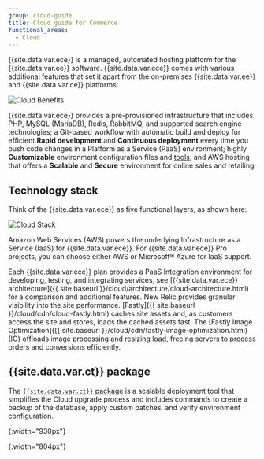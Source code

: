 ```yaml
---
group: cloud-guide
title: Cloud guide for Commerce
functional_areas:
  - Cloud
---
```


{{site.data.var.ece}} is a managed, automated hosting platform for the {{site.data.var.ee}} software. {{site.data.var.ece}} comes with various additional features that set it apart from the on-premises {{site.data.var.ee}} and {{site.data.var.ce}} platforms:

![Cloud Benefits]

{{site.data.var.ece}} provides a pre-provisioned infrastructure that includes PHP, MySQL (MariaDB), Redis, RabbitMQ, and supported search engine technologies; a Git-based workflow with automatic build and deploy for efficient **Rapid development** and **Continuous deployment** every time you push code changes in a Platform as a Service (PaaS) environment; highly **Customizable** environment configuration files and [tools](#ece-tools-package); and AWS hosting that offers a **Scalable** and **Secure** environment for online sales and retailing.

## Technology stack

Think of the {{site.data.var.ece}} as five functional layers, as shown here:

![Cloud Stack]

Amazon Web Services (AWS) powers the underlying Infrastructure as a Service (IaaS) for {{site.data.var.ece}}. For {{site.data.var.ece}} Pro projects, you can choose either AWS or Microsoft® Azure for IaaS support.

Each {{site.data.var.ece}} plan provides a PaaS Integration environment for developing, testing, and integrating services, see [{{site.data.var.ece}} architecture]({{ site.baseurl }}/cloud/architecture/cloud-architecture.html) for a comparison and additional features. New Relic provides granular visibility into the site performance. [Fastly]({{ site.baseurl }}/cloud/cdn/cloud-fastly.html) caches site assets and, as customers access the site and stores, loads the cached assets fast. The [Fastly Image Optimization]({{ site.baseurl }}/cloud/cdn/fastly-image-optimization.html) (IO) offloads image processing and resizing load, freeing servers to process orders and conversions efficiently.
<!-- Also, the Fastly Web Application Firewall (WAF) prevents malicious traffic and other OWASP Top 10 threats from affecting the site. -->

## {{site.data.var.ct}} package

The [`{{site.data.var.ct}}` package][ece] is a scalable deployment tool that simplifies the Cloud upgrade process and includes commands to create a backup of the database, apply custom patches, and verify environment configuration.

<!-- Link definitions -->

[Cloud Benefits]: {{site.baseurl}}/common/images/cloud/CloudBenefits.svg
{:width="930px"}

[Cloud Stack]: {{site.baseurl}}/common/images/cloud/CloudStack.svg
{:width="804px"}

[ece]: reference/ece-tools-reference.html
